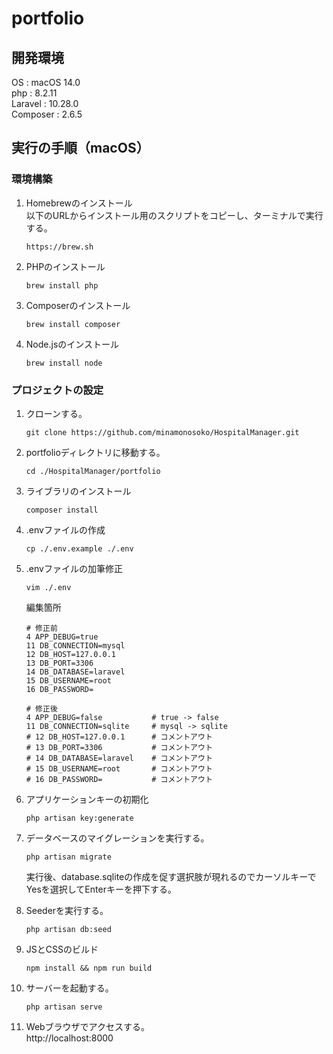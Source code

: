 # portfolio

## 開発環境
OS : macOS 14.0  
php : 8.2.11  
Laravel : 10.28.0  
Composer : 2.6.5

## 実行の手順（macOS）
### 環境構築
1. Homebrewのインストール  
    以下のURLからインストール用のスクリプトをコピーし、ターミナルで実行する。
    ```
    https://brew.sh
    ```
2. PHPのインストール
    ```
    brew install php
    ```
3. Composerのインストール
    ```
    brew install composer
    ```
4. Node.jsのインストール
    ```
    brew install node
    ```

### プロジェクトの設定
1. クローンする。
    ```
    git clone https://github.com/minamonosoko/HospitalManager.git
    ```
2. portfolioディレクトリに移動する。
    ```
    cd ./HospitalManager/portfolio
    ``````
3. ライブラリのインストール
    ```
    composer install
    ```
4. .envファイルの作成
    ```
    cp ./.env.example ./.env
    ```
5. .envファイルの加筆修正
    ```
    vim ./.env
    ```

    編集箇所
    ```
    # 修正前
    4 APP_DEBUG=true
    11 DB_CONNECTION=mysql
    12 DB_HOST=127.0.0.1
    13 DB_PORT=3306
    14 DB_DATABASE=laravel
    15 DB_USERNAME=root
    16 DB_PASSWORD=

    # 修正後
    4 APP_DEBUG=false           # true -> false
    11 DB_CONNECTION=sqlite     # mysql -> sqlite
    # 12 DB_HOST=127.0.0.1      # コメントアウト
    # 13 DB_PORT=3306           # コメントアウト
    # 14 DB_DATABASE=laravel    # コメントアウト
    # 15 DB_USERNAME=root       # コメントアウト
    # 16 DB_PASSWORD=           # コメントアウト
    ```
6. アプリケーションキーの初期化
    ```
    php artisan key:generate
    ```

7. データベースのマイグレーションを実行する。  
    ```
    php artisan migrate
    ```
    実行後、database.sqliteの作成を促す選択肢が現れるのでカーソルキーでYesを選択してEnterキーを押下する。
8. Seederを実行する。
    ```
    php artisan db:seed
    ```
9. JSとCSSのビルド
    ```
    npm install && npm run build
    ```
10. サーバーを起動する。
    ```
    php artisan serve
    ```
11. Webブラウザでアクセスする。  
    http://localhost:8000